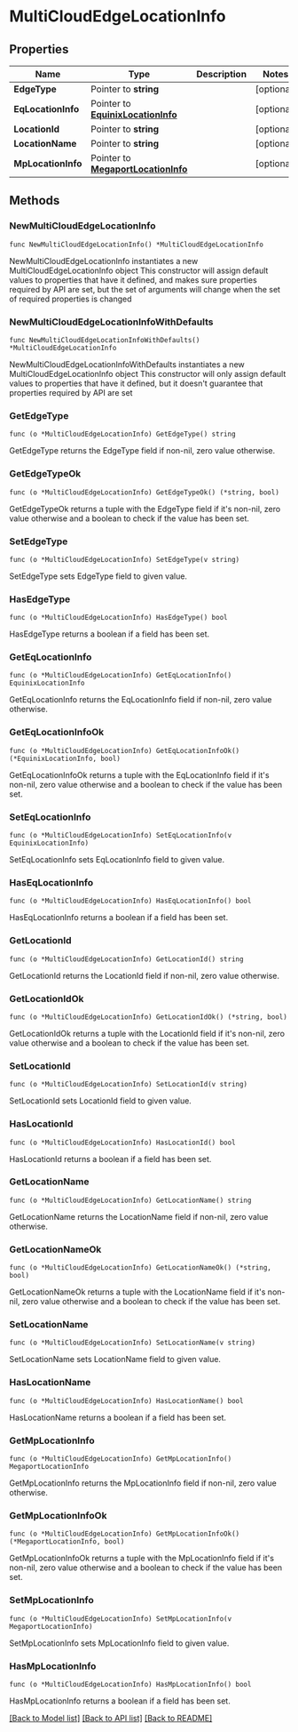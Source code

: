 # MultiCloudEdgeLocationInfo

## Properties

Name | Type | Description | Notes
------------ | ------------- | ------------- | -------------
**EdgeType** | Pointer to **string** |  | [optional] 
**EqLocationInfo** | Pointer to [**EquinixLocationInfo**](EquinixLocationInfo.md) |  | [optional] 
**LocationId** | Pointer to **string** |  | [optional] 
**LocationName** | Pointer to **string** |  | [optional] 
**MpLocationInfo** | Pointer to [**MegaportLocationInfo**](MegaportLocationInfo.md) |  | [optional] 

## Methods

### NewMultiCloudEdgeLocationInfo

`func NewMultiCloudEdgeLocationInfo() *MultiCloudEdgeLocationInfo`

NewMultiCloudEdgeLocationInfo instantiates a new MultiCloudEdgeLocationInfo object
This constructor will assign default values to properties that have it defined,
and makes sure properties required by API are set, but the set of arguments
will change when the set of required properties is changed

### NewMultiCloudEdgeLocationInfoWithDefaults

`func NewMultiCloudEdgeLocationInfoWithDefaults() *MultiCloudEdgeLocationInfo`

NewMultiCloudEdgeLocationInfoWithDefaults instantiates a new MultiCloudEdgeLocationInfo object
This constructor will only assign default values to properties that have it defined,
but it doesn't guarantee that properties required by API are set

### GetEdgeType

`func (o *MultiCloudEdgeLocationInfo) GetEdgeType() string`

GetEdgeType returns the EdgeType field if non-nil, zero value otherwise.

### GetEdgeTypeOk

`func (o *MultiCloudEdgeLocationInfo) GetEdgeTypeOk() (*string, bool)`

GetEdgeTypeOk returns a tuple with the EdgeType field if it's non-nil, zero value otherwise
and a boolean to check if the value has been set.

### SetEdgeType

`func (o *MultiCloudEdgeLocationInfo) SetEdgeType(v string)`

SetEdgeType sets EdgeType field to given value.

### HasEdgeType

`func (o *MultiCloudEdgeLocationInfo) HasEdgeType() bool`

HasEdgeType returns a boolean if a field has been set.

### GetEqLocationInfo

`func (o *MultiCloudEdgeLocationInfo) GetEqLocationInfo() EquinixLocationInfo`

GetEqLocationInfo returns the EqLocationInfo field if non-nil, zero value otherwise.

### GetEqLocationInfoOk

`func (o *MultiCloudEdgeLocationInfo) GetEqLocationInfoOk() (*EquinixLocationInfo, bool)`

GetEqLocationInfoOk returns a tuple with the EqLocationInfo field if it's non-nil, zero value otherwise
and a boolean to check if the value has been set.

### SetEqLocationInfo

`func (o *MultiCloudEdgeLocationInfo) SetEqLocationInfo(v EquinixLocationInfo)`

SetEqLocationInfo sets EqLocationInfo field to given value.

### HasEqLocationInfo

`func (o *MultiCloudEdgeLocationInfo) HasEqLocationInfo() bool`

HasEqLocationInfo returns a boolean if a field has been set.

### GetLocationId

`func (o *MultiCloudEdgeLocationInfo) GetLocationId() string`

GetLocationId returns the LocationId field if non-nil, zero value otherwise.

### GetLocationIdOk

`func (o *MultiCloudEdgeLocationInfo) GetLocationIdOk() (*string, bool)`

GetLocationIdOk returns a tuple with the LocationId field if it's non-nil, zero value otherwise
and a boolean to check if the value has been set.

### SetLocationId

`func (o *MultiCloudEdgeLocationInfo) SetLocationId(v string)`

SetLocationId sets LocationId field to given value.

### HasLocationId

`func (o *MultiCloudEdgeLocationInfo) HasLocationId() bool`

HasLocationId returns a boolean if a field has been set.

### GetLocationName

`func (o *MultiCloudEdgeLocationInfo) GetLocationName() string`

GetLocationName returns the LocationName field if non-nil, zero value otherwise.

### GetLocationNameOk

`func (o *MultiCloudEdgeLocationInfo) GetLocationNameOk() (*string, bool)`

GetLocationNameOk returns a tuple with the LocationName field if it's non-nil, zero value otherwise
and a boolean to check if the value has been set.

### SetLocationName

`func (o *MultiCloudEdgeLocationInfo) SetLocationName(v string)`

SetLocationName sets LocationName field to given value.

### HasLocationName

`func (o *MultiCloudEdgeLocationInfo) HasLocationName() bool`

HasLocationName returns a boolean if a field has been set.

### GetMpLocationInfo

`func (o *MultiCloudEdgeLocationInfo) GetMpLocationInfo() MegaportLocationInfo`

GetMpLocationInfo returns the MpLocationInfo field if non-nil, zero value otherwise.

### GetMpLocationInfoOk

`func (o *MultiCloudEdgeLocationInfo) GetMpLocationInfoOk() (*MegaportLocationInfo, bool)`

GetMpLocationInfoOk returns a tuple with the MpLocationInfo field if it's non-nil, zero value otherwise
and a boolean to check if the value has been set.

### SetMpLocationInfo

`func (o *MultiCloudEdgeLocationInfo) SetMpLocationInfo(v MegaportLocationInfo)`

SetMpLocationInfo sets MpLocationInfo field to given value.

### HasMpLocationInfo

`func (o *MultiCloudEdgeLocationInfo) HasMpLocationInfo() bool`

HasMpLocationInfo returns a boolean if a field has been set.


[[Back to Model list]](../README.md#documentation-for-models) [[Back to API list]](../README.md#documentation-for-api-endpoints) [[Back to README]](../README.md)


